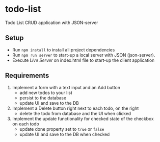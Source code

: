 # todo-list
Todo List CRUD application with JSON-server

## Setup

-   Run `npm install` to install all project dependencies
-   Run `npm run server` to start-up a local server with JSON (json-server).
-   Execute _Live Server_ on index.html file to start-up the client application

## Requirements

1. Implement a form with a text input and an Add button
   - add new todos to your list
   - persist to the database
   - update UI and save to the DB
2. Implement a Delete button right next to each todo, on the right
   - delete the todo from database and the UI when clicked
3. Implement the update functionality for checked state of the checkbox on each todo
   - update done property set to `true` or `false`
   - update UI and save to the DB when checked
